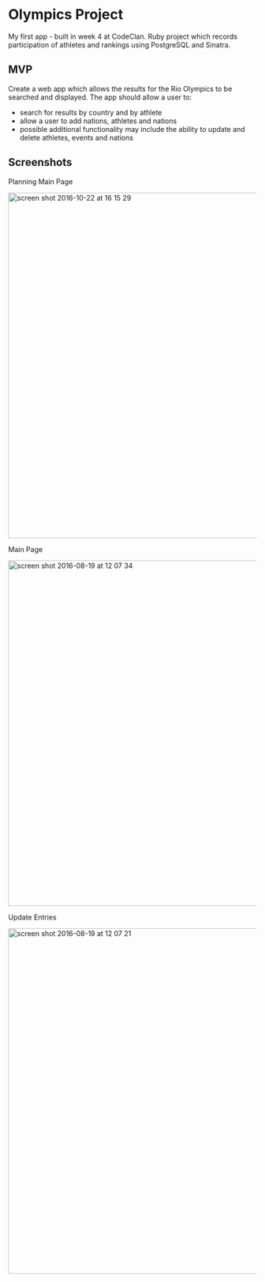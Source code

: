 # Olympics Project

My first app - built in week 4 at CodeClan. Ruby project which records participation of athletes and rankings using 
PostgreSQL and Sinatra.


## MVP

Create a web app which allows the results for the Rio Olympics to be searched and displayed. The app should allow a user to:
- search for results by country and by athlete
- allow a user to add nations, athletes and nations
- possible additional functionality may include the ability to update and delete athletes, events and nations


## Screenshots

Planning Main Page

<img width="700" alt="screen shot 2016-10-22 at 16 15 29" src="https://cloud.githubusercontent.com/assets/17990363/19620310/d1cf1db2-9872-11e6-9aff-59392fdc3fd5.png">


Main Page

<img width="700" alt="screen shot 2016-08-19 at 12 07 34" src="https://cloud.githubusercontent.com/assets/17990363/19620152/65a3d9d8-986e-11e6-8918-b8e7cea28c47.png">

Update Entries

<img width="700" alt="screen shot 2016-08-19 at 12 07 21" src="https://cloud.githubusercontent.com/assets/17990363/19620148/4a829874-986e-11e6-9588-1aed8e3cb8d5.png">

